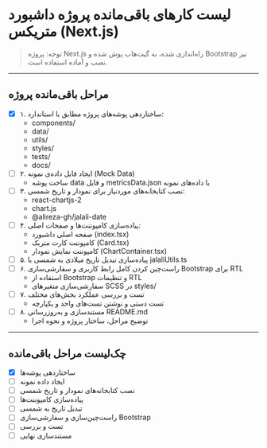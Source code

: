 # لیست کارهای باقی‌مانده پروژه داشبورد متریکس (Next.js)

> توجه: پروژه Next.js راه‌اندازی شده، به گیت‌هاب پوش شده و Bootstrap نیز نصب و آماده استفاده است.

---

## مراحل باقی‌مانده پروژه

- [x] ۱. ساختاردهی پوشه‌های پروژه مطابق با استاندارد:
    - components/
    - data/
    - utils/
    - styles/
    - tests/
    - docs/
- [ ] ۲. ایجاد فایل داده‌ی نمونه (Mock Data)
    - ساخت پوشه data و فایل metricsData.json با داده‌های نمونه
- [ ] ۳. نصب کتابخانه‌های موردنیاز برای نمودار و تاریخ شمسی:
    - react-chartjs-2
    - chart.js
    - @alireza-gh/jalali-date
- [ ] ۴. پیاده‌سازی کامپوننت‌ها و صفحات اصلی:
    - صفحه اصلی داشبورد (index.tsx)
    - کامپوننت کارت متریک (Card.tsx)
    - کامپوننت نمایش نمودار (ChartContainer.tsx)
- [ ] ۵. پیاده‌سازی تبدیل تاریخ میلادی به شمسی با jalaliUtils.ts
- [ ] ۶. راست‌چین کردن کامل رابط کاربری و سفارشی‌سازی Bootstrap برای RTL
    - استفاده از Bootstrap و تنظیمات RTL
    - سفارشی‌سازی متغیرهای SCSS در styles/
- [ ] ۷. تست و بررسی عملکرد بخش‌های مختلف
    - تست دستی و نوشتن تست‌های واحد و یکپارچه
- [ ] ۸. مستندسازی و به‌روزرسانی README.md
    - توضیح مراحل، ساختار پروژه و نحوه اجرا

---

## چک‌لیست مراحل باقی‌مانده

- [x] ساختاردهی پوشه‌ها
- [ ] ایجاد داده نمونه
- [ ] نصب کتابخانه‌های نمودار و تاریخ شمسی
- [ ] پیاده‌سازی کامپوننت‌ها
- [ ] تبدیل تاریخ به شمسی
- [ ] راست‌چین‌سازی و سفارشی‌سازی Bootstrap
- [ ] تست و بررسی
- [ ] مستندسازی نهایی 